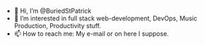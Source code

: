 - 👋 Hi, I’m @BuriedStPatrick
- 👀 I’m interested in full stack web-development, DevOps, Music Production, Productivity stuff.
- 📫 How to reach me: My e-mail or on here I suppose.

<!---
BuriedStPatrick/BuriedStPatrick is a ✨ special ✨ repository because its `README.md` (this file) appears on your GitHub profile.
You can click the Preview link to take a look at your changes.
--->
